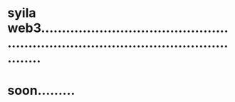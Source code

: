 # syila web3..........................................................................................................
# soon.........
